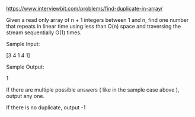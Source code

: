 https://www.interviewbit.com/problems/find-duplicate-in-array/

Given a read only array of n + 1 integers between 1 and n, find one number that repeats in linear time using less than O(n) space and traversing the stream sequentially O(1) times.

Sample Input:

[3 4 1 4 1]

Sample Output:

1

If there are multiple possible answers ( like in the sample case above ), output any one.

If there is no duplicate, output -1